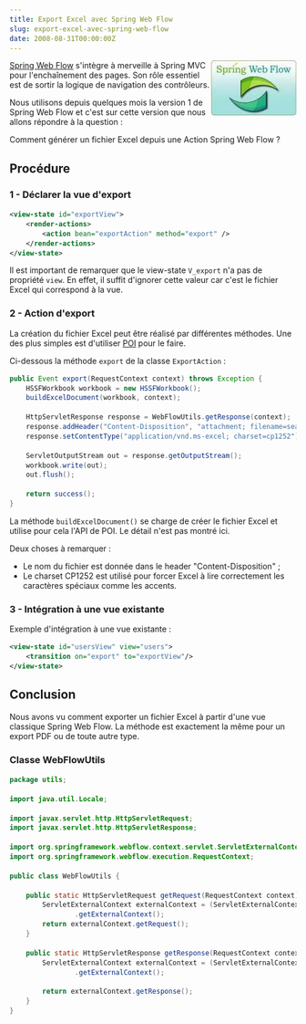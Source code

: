 ```yaml
--- 
title: Export Excel avec Spring Web Flow
slug: export-excel-avec-spring-web-flow
date: 2008-08-31T00:00:00Z
---
```


<img src="/assets/images/posts/spring-webflow-logo.jpg" style="float:right"/>

[Spring Web Flow](http://www.springframework.org/webflow) s'intègre à merveille à Spring MVC pour l'enchaînement des pages. Son rôle essentiel est de sortir la logique de navigation des contrôleurs.

Nous utilisons depuis quelques mois la version 1 de Spring Web Flow et c'est sur cette version que nous allons répondre à la question :

Comment générer un fichier Excel depuis une Action Spring Web Flow ?

## Procédure

### 1 - Déclarer la vue d'export

``` xml
<view-state id="exportView">
    <render-actions>
        <action bean="exportAction" method="export" />
    </render-actions>
</view-state>
```

Il est important de remarquer que le view-state `V_export` n'a pas de propriété `view`. En effet, il suffit d'ignorer cette valeur car c'est le fichier Excel qui correspond à la vue.

### 2 - Action d'export

La création du fichier Excel peut être réalisé par différentes méthodes. Une des plus simples est d'utiliser [POI](http://poi.apache.org/) pour le faire.

Ci-dessous la méthode `export` de la classe `ExportAction` :

``` java
public Event export(RequestContext context) throws Exception {
    HSSFWorkbook workbook = new HSSFWorkbook();
    buildExcelDocument(workbook, context);

    HttpServletResponse response = WebFlowUtils.getResponse(context);
    response.addHeader("Content-Disposition", "attachment; filename=search.xls");
    response.setContentType("application/vnd.ms-excel; charset=cp1252");

    ServletOutputStream out = response.getOutputStream();
    workbook.write(out);
    out.flush();

    return success();
}
```

La méthode `buildExcelDocument()` se charge de créer le fichier Excel et utilise pour cela l'API de POI. Le détail n'est pas montré ici.

Deux choses à remarquer :

* Le nom du fichier est donnée dans le header "Content-Disposition" ;
* Le charset CP1252 est utilisé pour forcer Excel à lire correctement les caractères spéciaux comme les accents.

### 3 - Intégration à une vue existante

Exemple d'intégration à une vue existante :

``` xml
<view-state id="usersView" view="users">
    <transition on="export" to="exportView"/>
</view-state>
```

## Conclusion

Nous avons vu comment exporter un fichier Excel à partir d'une vue classique Spring Web Flow. La méthode est exactement la même pour un export PDF ou de toute autre type.

### Classe WebFlowUtils

``` java
package utils;

import java.util.Locale;

import javax.servlet.http.HttpServletRequest;
import javax.servlet.http.HttpServletResponse;

import org.springframework.webflow.context.servlet.ServletExternalContext;
import org.springframework.webflow.execution.RequestContext;

public class WebFlowUtils {

    public static HttpServletRequest getRequest(RequestContext context) {
        ServletExternalContext externalContext = (ServletExternalContext) context
                .getExternalContext();
        return externalContext.getRequest();
    }

    public static HttpServletResponse getResponse(RequestContext context) {
        ServletExternalContext externalContext = (ServletExternalContext) context
                .getExternalContext();

        return externalContext.getResponse();
    }
}
```
